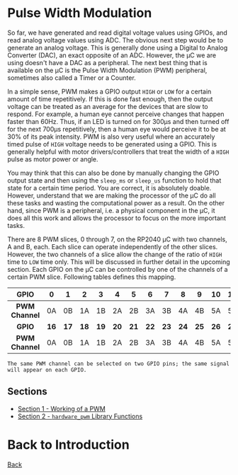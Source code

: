 # Pulse Width Modulation
So far, we have generated and read digital voltage values using GPIOs, and read analog voltage values using ADC. The obvious next step would be to generate an analog voltage. This is generally done using a Digital to Analog Converter (DAC), an exact opposite of an ADC. However, the &mu;C we are using doesn't have a DAC as a peripheral. The next best thing that is available on the &mu;C is the Pulse Width Modulation (PWM) peripheral, sometimes also called a Timer or a Counter.

In a simple sense, PWM makes a GPIO output `HIGH` or `LOW` for a certain amount of time repetitively. If this is done fast enough, then the output voltage can be treated as an average for the devices that are slow to respond. For example, a human eye cannot perceive changes that happen faster than 60Hz. Thus, if an LED is turned on for 300&mu;s and then turned off for the next 700&mu;s repetitively, then a human eye would perceive it to be at 30% of its peak intensity. PWM is also very useful where an accurately timed pulse of `HIGH` voltage needs to be generated using a GPIO. This is generally helpful with motor drivers/controllers that treat the width of a `HIGH` pulse as motor power or angle.

You may think that this can also be done by manually changing the GPIO output state and then using the `sleep_ms` or `sleep_us` function to hold that state for a certain time period. You are correct, it is absolutely doable. However, understand that we are making the processor of the &mu;C do all these tasks and wasting the computational power as a result. On the other hand, since PWM is a peripheral, i.e. a physical component in the &mu;C, it does all this work and allows the processor to focus on the more important tasks.

There are 8 PWM slices, 0 through 7, on the RP2040 &mu;C with two channels, A and B, each. Each slice can operate independently of the other slices. However, the two channels of a slice allow the change of the ratio of `HIGH` time to `LOW` time only. This will be discussed in further detail in the upcoming section. Each GPIO on the &mu;C can be controlled by one of the channels of a certain PWM slice. Following tables defines this mapping.

|        GPIO        |   0    |   1    |   2    |   3    |   4    |   5    |   6    |   7    |   8    |   9    |   10   |   11   |   12   |   13   |  14   |  15   |
| :----------------: | :----: | :----: | :----: | :----: | :----: | :----: | :----: | :----: | :----: | :----: | :----: | :----: | :----: | :----: | :---: | :---: |
| **PWM<br>Channel** |   0A   |   0B   |   1A   |   1B   |   2A   |   2B   |   3A   |   3B   |   4A   |   4B   |   5A   |   5B   |   6A   |   6B   |  7A   |  7B   |
|      **GPIO**      | **16** | **17** | **18** | **19** | **20** | **21** | **22** | **23** | **24** | **25** | **26** | **27** | **28** | **29** |       |       |
| **PWM<br>Channel** |   0A   |   0B   |   1A   |   1B   |   2A   |   2B   |   3A   |   3B   |   4A   |   4B   |   5A   |   5B   |   6A   |   6B   |       |       |


```{note}
The same PWM channel can be selected on two GPIO pins; the same signal will appear on each GPIO.
```
## Sections
- [Section 1 - Working of a PWM](./sec01/working.md)
- [Section 2 - `hardware_pwm` Library Functions](./sec02/libraryFunctions.md)

# Back to Introduction
[Back](../README.md)

